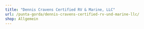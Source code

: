 ```yaml
---
title: "Dennis Cravens Certified RV & Marine, LLC"
url: /punta-gorda/dennis-cravens-certified-rv-und-marine-llc/
shop: Allgemein
---
```

